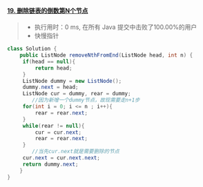 #### [19. 删除链表的倒数第N个节点](https://leetcode-cn.com/problems/remove-nth-node-from-end-of-list/)

> - 执行用时：0 ms, 在所有 Java 提交中击败了100.00%的用户
> - 快慢指针

```java
class Solution {
    public ListNode removeNthFromEnd(ListNode head, int n) {
     if(head == null){
         return head;
     }
     ListNode dummy = new ListNode();
     dummy.next = head;
     ListNode cur = dummy, rear = dummy;
        //因为新增一个dummy节点，故现需要走n+1步
     for(int i = 0; i <= n ; i++){
         rear = rear.next;
     }
     while(rear != null){
         cur = cur.next;
         rear = rear.next;
     }
        //当先cur.next就是需要删除的节点
     cur.next = cur.next.next;
     return dummy.next;
    }
}
```

